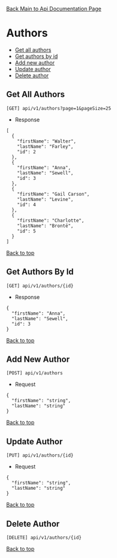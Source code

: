 [Back Main to Api Documentation Page](./ApiDocumentation.md)  

# Authors
- [Get all authors](#get-all-authors)
- [Get authors by id](#get-authors-by-id)
- [Add new author](#add-new-author)
- [Update author](#update-author)
- [Delete author](#delete-author)

## Get All Authors
`[GET] api/v1/authors?page=1&pageSize=25`  

- Response
```
[
  {
    "firstName": "Walter",
    "lastName": "Farley",
    "id": 2
  },
  {
    "firstName": "Anna",
    "lastName": "Sewell",
    "id": 3
  },
  {
    "firstName": "Gail Carson",
    "lastName": "Levine",
    "id": 4
  },
  {
    "firstName": "Charlotte",
    "lastName": "Brontë",
    "id": 5
  }
]
```   
[Back to top](#authors)  

## Get Authors By Id
`[GET] api/v1/authors/{id}`  

- Response
```
{
  "firstName": "Anna",
  "lastName": "Sewell",
  "id": 3
}
```  
[Back to top](#authors)   

## Add New Author
`[POST] api/v1/authors`  

- Request  
```
{
  "firstName": "string",
  "lastName": "string"
}
```  
[Back to top](#authors)  

## Update Author
`[PUT] api/v1/authors/{id}`  

- Request
```
{
  "firstName": "string",
  "lastName": "string"
}
``` 
[Back to top](#authors)  

## Delete Author
`[DELETE] api/v1/authors/{id}`  

[Back to top](#authors)